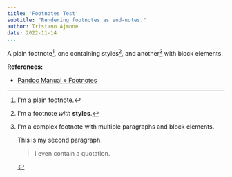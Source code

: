```yaml
---
title: 'Footnotes Test'
subtitle: "Rendering footnotes as end-notes."
author: Tristano Ajmone
date: 2022-11-14
...
```


A plain footnote[^1], one containing styles[^stylednote],
and another[^blocksnote] with block elements.

[^1]: I'm a plain footnote.

[^stylednote]: I'm a footnote _with_ **styles**.

[^blocksnote]: I'm a complex footnote with multiple paragraphs and block elements.

    This is my second paragraph.

    > I even contain a quotation.

**References:**

- [Pandoc Manual » Footnotes](https://pandoc.org/MANUAL.html#footnotes)
